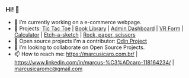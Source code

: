 ### Hi! 👋

- 🔭 I’m currently working on a e-commerce webpage.
- 📄 Projects: [Tic Tac Toe](https://github.com/marcusicaro/tic-tac-toe) | [Book Library](https://github.com/marcusicaro/book-library) | [Admin Dashboard](https://github.com/marcusicaro/admin-dashboard) | [VR Form](https://github.com/marcusicaro/vrform) | [Calculator](https://github.com/marcusicaro/calculator) | [Etch-a-sketch](https://github.com/marcusicaro/etch-a-sketch) | [Rock, paper, scissors](https://github.com/marcusicaro/rock-paper-scissors)
- 🌱 Open source projects I'm a contributor: [Odin Project](https://www.theodinproject.com/dashboard)
- 👯 I’m looking to collaborate on Open Source Projects.
- 📫 How to reach me: https://marcusicaro.com.br/ | https://www.linkedin.com/in/marcus-%C3%ADcaro-118164234/ | marcusicaromc@gmail.com

<!--
**marcusicaro/marcusicaro** is a ✨ _special_ ✨ repository because its `README.md` (this file) appears on your GitHub profile.

Here are some ideas to get you started:

- 🔭 I’m currently working on ...
- 🌱 I’m currently learning ...
- 👯 I’m looking to collaborate on ...
- 🤔 I’m looking for help with ...
- 💬 Ask me about ...
- 📫 How to reach me: ...
- 😄 Pronouns: ...
-->
